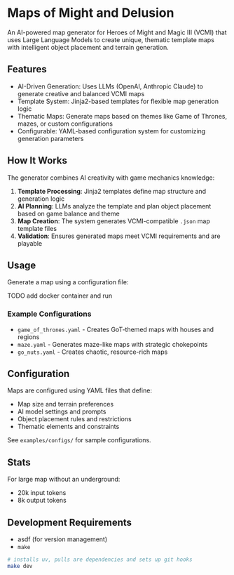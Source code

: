 # Maps of Might and Delusion

An AI-powered map generator for Heroes of Might and Magic III (VCMI) that uses Large Language Models to create unique, thematic template maps with intelligent object placement and terrain generation.

## Features

- AI-Driven Generation: Uses LLMs (OpenAI, Anthropic Claude) to generate creative and balanced VCMI maps
- Template System: Jinja2-based templates for flexible map generation logic
- Thematic Maps: Generate maps based on themes like Game of Thrones, mazes, or custom configurations
- Configurable: YAML-based configuration system for customizing generation parameters

## How It Works

The generator combines AI creativity with game mechanics knowledge:

1. **Template Processing**: Jinja2 templates define map structure and generation logic
2. **AI Planning**: LLMs analyze the template and plan object placement based on game balance and theme
3. **Map Creation**: The system generates VCMI-compatible `.json` map template files
4. **Validation**: Ensures generated maps meet VCMI requirements and are playable

## Usage

Generate a map using a configuration file:

TODO add docker container and run

### Example Configurations

- `game_of_thrones.yaml` - Creates GoT-themed maps with houses and regions
- `maze.yaml` - Generates maze-like maps with strategic chokepoints
- `go_nuts.yaml` - Creates chaotic, resource-rich maps

## Configuration

Maps are configured using YAML files that define:

- Map size and terrain preferences
- AI model settings and prompts
- Object placement rules and restrictions
- Thematic elements and constraints

See `examples/configs/` for sample configurations.

## Stats

For large map without an underground:
- 20k input tokens
- 8k output tokens


## Development Requirements

- asdf (for version management)
- `make`

```bash
# installs uv, pulls are dependencies and sets up git hooks
make dev
```
